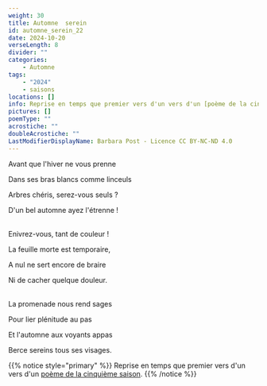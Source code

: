 ```yaml
---
weight: 30
title: Automne  serein
id: automne_serein_22
date: 2024-10-20
verseLength: 8
divider: ""
categories:
    - Automne
tags:
    - "2024"
    - saisons
locations: []
info: Reprise en temps que premier vers d'un vers d'un [poème de la cinquième saison](../5_cinquieme_saison/myriades).
pictures: []
poemType: ""
acrostiche: ""
doubleAcrostiche: ""
LastModifierDisplayName: Barbara Post - Licence CC BY-NC-ND 4.0
---
```

Avant que l'hiver ne vous prenne

Dans ses bras blancs comme linceuls

Arbres chéris, serez-vous seuls ?

D'un bel automne ayez l'étrenne !

 \
Enivrez-vous, tant de couleur !

La feuille morte est temporaire,

A nul ne sert encore de braire

Ni de cacher quelque douleur.

 \
La promenade nous rend sages

Pour lier plénitude au pas

Et l'automne aux voyants appas

Berce sereins tous ses visages.

<!-- FM:Snippet:Start data:{"id":"_simpleNotice","fields":[{"name":"content","value":"Reprise en temps que premier vers d'un vers d'un [poème de la cinquième saison](../5_cinquieme_saison/myriades)."}]} -->
{{% notice style="primary" %}}
Reprise en temps que premier vers d'un vers d'un [poème de la cinquième saison](../5_cinquieme_saison/myriades).
{{% /notice %}}
<!-- FM:Snippet:End -->